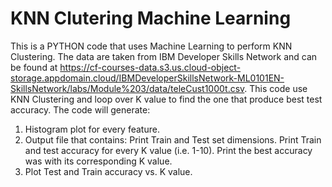 # KNN Clutering Machine Learning
This is a PYTHON code that uses Machine Learning to perform KNN Clustering.
The data are taken from IBM Developer Skills Network and can be found at https://cf-courses-data.s3.us.cloud-object-storage.appdomain.cloud/IBMDeveloperSkillsNetwork-ML0101EN-SkillsNetwork/labs/Module%203/data/teleCust1000t.csv. 
This code use KNN Clustering and loop over K value to find the one that produce best test accuracy. 
The code will generate: 
1) Histogram plot for every feature. 
2) Output file that contains:
   Print Train and Test set dimensions.
   Print Train and test accuracy for every K value (i.e. 1-10).
   Print the best accuracy was with its corresponding K value.
3) Plot Test and Train accuracy vs. K value.    

